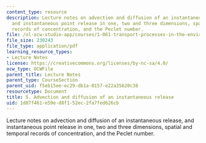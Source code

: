 ```yaml
---
content_type: resource
description: Lecture notes on advection and diffusion of an instantaneous release,
  and instantaneous point release in one, two and three dimensions, spatial and temporal
  records of concentration, and the Peclet number.
file: /ol-ocw-studio-app/courses/1-061-transport-processes-in-the-environment-fall-2008/1d87f461e59ed8f152ec2fa7fed626cb_advection.pdf
file_size: 230243
file_type: application/pdf
learning_resource_types:
- Lecture Notes
license: https://creativecommons.org/licenses/by-nc-sa/4.0/
ocw_type: OCWFile
parent_title: Lecture Notes
parent_type: CourseSection
parent_uid: f5eb15ee-ec29-db1a-0157-e22a35620c38
resourcetype: Document
title: 5. Advection and diffusion of an instantaneous release
uid: 1d87f461-e59e-d8f1-52ec-2fa7fed626cb
---
```

Lecture notes on advection and diffusion of an instantaneous release, and instantaneous point release in one, two and three dimensions, spatial and temporal records of concentration, and the Peclet number.